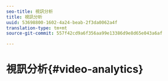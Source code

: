 ```yaml
---
seo-title: 視訊分析
title: 視訊分析
uuid: 53698800-1602-4a24-beab-2f3da0062a4f
translation-type: tm+mt
source-git-commit: 557f42cd9a6f356aa99e13386d9e8d65e043a6af

---
```



# 視訊分析{#video-analytics}

